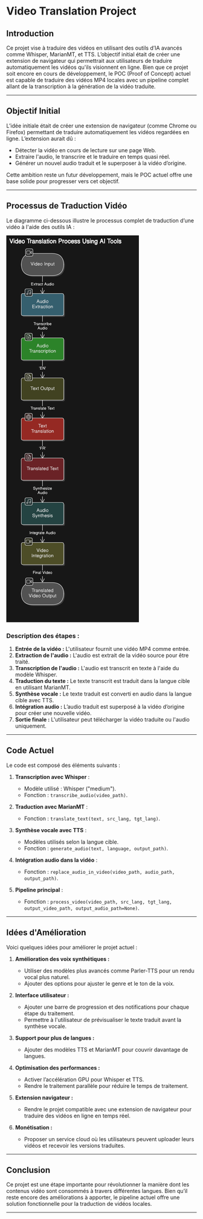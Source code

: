 # Video Translation Project





## Introduction
Ce projet vise à traduire des vidéos en utilisant des outils d’IA avancés comme Whisper, MarianMT, et TTS. L’objectif initial était de créer une extension de navigateur qui permettrait aux utilisateurs de traduire automatiquement les vidéos qu'ils visionnent en ligne. Bien que ce projet soit encore en cours de développement, le POC (Proof of Concept) actuel est capable de traduire des vidéos MP4 locales avec un pipeline complet allant de la transcription à la génération de la vidéo traduite.

---

## Objectif Initial

L’idée initiale était de créer une extension de navigateur (comme Chrome ou Firefox) permettant de traduire automatiquement les vidéos regardées en ligne. L’extension aurait dû :

- Détecter la vidéo en cours de lecture sur une page Web.
- Extraire l'audio, le transcrire et le traduire en temps quasi réel.
- Générer un nouvel audio traduit et le superposer à la vidéo d’origine.

Cette ambition reste un futur développement, mais le POC actuel offre une base solide pour progresser vers cet objectif.

---

## Processus de Traduction Vidéo

Le diagramme ci-dessous illustre le processus complet de traduction d’une vidéo à l'aide des outils IA :

![Video Translation Process](./diagram-export-12-15-2024-6_11_12-PM.png)

### Description des étapes :

1. **Entrée de la vidéo :** L'utilisateur fournit une vidéo MP4 comme entrée.
2. **Extraction de l'audio :** L'audio est extrait de la vidéo source pour être traité.
3. **Transcription de l'audio :** L'audio est transcrit en texte à l'aide du modèle Whisper.
4. **Traduction du texte :** Le texte transcrit est traduit dans la langue cible en utilisant MarianMT.
5. **Synthèse vocale :** Le texte traduit est converti en audio dans la langue cible avec TTS.
6. **Intégration audio :** L’audio traduit est superposé à la vidéo d’origine pour créer une nouvelle vidéo.
7. **Sortie finale :** L'utilisateur peut télécharger la vidéo traduite ou l'audio uniquement.

---

## Code Actuel

Le code est composé des éléments suivants :

1. **Transcription avec Whisper** :
   - Modèle utilisé : Whisper ("medium").
   - Fonction : `transcribe_audio(video_path)`.

2. **Traduction avec MarianMT** :
   - Fonction : `translate_text(text, src_lang, tgt_lang)`.

3. **Synthèse vocale avec TTS** :
   - Modèles utilisés selon la langue cible.
   - Fonction : `generate_audio(text, language, output_path)`.

4. **Intégration audio dans la vidéo** :
   - Fonction : `replace_audio_in_video(video_path, audio_path, output_path)`.

5. **Pipeline principal** :
   - Fonction : `process_video(video_path, src_lang, tgt_lang, output_video_path, output_audio_path=None)`.

---

## Idées d'Amélioration

Voici quelques idées pour améliorer le projet actuel :

1. **Amélioration des voix synthétiques :**
   - Utiliser des modèles plus avancés comme Parler-TTS pour un rendu vocal plus naturel.
   - Ajouter des options pour ajuster le genre et le ton de la voix.

2. **Interface utilisateur :**
   - Ajouter une barre de progression et des notifications pour chaque étape du traitement.
   - Permettre à l'utilisateur de prévisualiser le texte traduit avant la synthèse vocale.

3. **Support pour plus de langues :**
   - Ajouter des modèles TTS et MarianMT pour couvrir davantage de langues.

4. **Optimisation des performances :**
   - Activer l’accélération GPU pour Whisper et TTS.
   - Rendre le traitement parallèle pour réduire le temps de traitement.

5. **Extension navigateur :**
   - Rendre le projet compatible avec une extension de navigateur pour traduire des vidéos en ligne en temps réel.

6. **Monétisation :**
   - Proposer un service cloud où les utilisateurs peuvent uploader leurs vidéos et recevoir les versions traduites.

---

## Conclusion

Ce projet est une étape importante pour révolutionner la manière dont les contenus vidéo sont consommés à travers différentes langues. Bien qu’il reste encore des améliorations à apporter, le pipeline actuel offre une solution fonctionnelle pour la traduction de vidéos locales.

---


